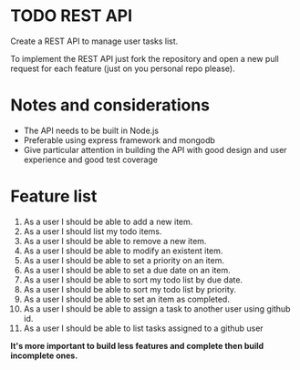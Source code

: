 # TODO REST API

Create a REST API to manage user tasks list.

To implement the REST API just fork the repository and open a new pull request for each feature (just on you personal repo please).

# Notes and considerations
* The API needs to be built in Node.js
* Preferable using express framework and mongodb
* Give particular attention in building the API with good design and user experience and good test coverage

# Feature list

1. As a user I should be able to add a new item.
2. As a user I should list my todo items.
3. As a user I should be able to remove a new item.
4. As a user I should be able to modify an existent item.
5. As a user I should be able to set a priority on an item.
6. As a user I should be able to set a due date on an item.
7. As a user I should be able to sort my todo list by due date.
8. As a user I should be able to sort my todo list by priority.
9. As a user I should be able to set an item as completed.
10. As a user I should be able to assign a task to another user using github id.
11. As a user I should be able to list tasks assigned to a github user

**It's more important to build less features and complete then build incomplete ones.**

